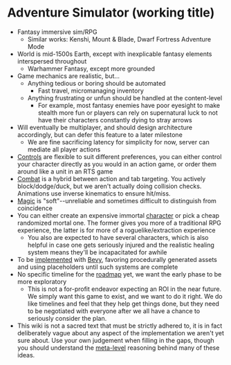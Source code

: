 # Adventure Simulator (working title)
* Fantasy immersive sim/RPG
	* Similar works: Kenshi, Mount & Blade, Dwarf Fortress Adventure Mode
* World is mid-1500s Earth, except with inexplicable fantasy elements interspersed throughout
	* Warhammer Fantasy, except more grounded
* Game mechanics are realistic, but...
	* Anything tedious or boring should be automated
		* Fast travel, micromanaging inventory
	* Anything frustrating or unfun should be handled at the content-level
		* For example, most fantasy enemies have poor eyesight to make stealth more fun or players can rely on supernatural luck to not have their characters constantly dying to stray arrows
* Will eventually be multiplayer, and should design architecture accordingly, but can defer this feature to a later milestone
	* We are fine sacrificing latency for simplicity for now, server can mediate all player actions
* [Controls](Controls) are flexible to suit different preferences, you can either control your character directly as you would in an action game, or order them around like a unit in an RTS game
* [Combat](Combat) is a hybrid between action and tab targeting. You actively block/dodge/duck, but we aren't actually doing collision checks. Animations use inverse kinematics to ensure hit/miss.
* [Magic](Magic) is "soft"--unreliable and sometimes difficult to distinguish from coincidence
* You can either create an expensive immortal [character](Character) or pick a cheap randomized mortal one. The former gives you more of a traditional RPG experience, the latter is for more of a roguelike/extraction experience
	* You also are expected to have several characters, which is also helpful in case one gets seriously injured and the realistic healing system means they'll be incapacitated for awhile
* To be [implemented](Implementation) with [Bevy](https:///bevyengine.org), favoring procedurally generated assets and using placeholders until such systems are complete
* No specific timeline for the [roadmap](Roadmap) yet, we want the early phase to be more exploratory
	* This is not a for-profit endeavor expecting an ROI in the near future. We simply want this game to exist, and we want to do it right. We do like timelines and feel that they help get things done, but they need to be negotiated with everyone after we all have a chance to seriously consider the plan.
* This wiki is not a sacred text that must be strictly adhered to, it is in fact deliberately vague about any aspect of the implementation we aren't yet sure about. Use your own judgement when filling in the gaps, though you should understand the [meta-level](Meta) reasoning behind many of these ideas.